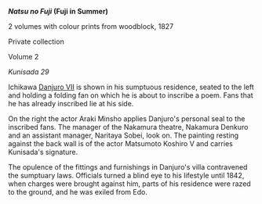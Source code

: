 **_Natsu no Fuji_ (Fuji in Summer)**

2 volumes with colour prints from woodblock, 1827

Private collection

Volume 2

_Kunisada 29_

Ichikawa [Danjuro VII](/themes/textE) is shown in his sumptuous residence, seated to the left and holding a folding fan on which he is about to inscribe a poem. Fans that he has already inscribed lie at his side.

On the right the actor Araki Minsho applies Danjuro's personal seal to the inscribed fans. The manager of the Nakamura theatre, Nakamura Denkuro and an assistant manager, Naritaya Sobei, look on. The painting resting against the back wall is of the actor Matsumoto Koshiro V and carries Kunisada's signature.

The opulence of the fittings and furnishings in Danjuro's villa contravened the sumptuary laws. Officials turned a blind eye to his lifestyle until 1842, when charges were brought against him, parts of his residence were razed to the ground, and he was exiled from Edo.
